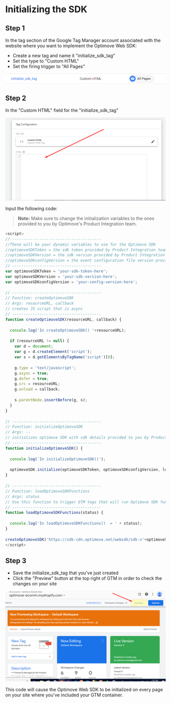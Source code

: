 # Initializing the SDK

## Step 1
In the tag section of the Google Tag Manager account associated with the website where you want to implement the Optimove Web SDK: 
* Create a new tag and name it "initialize_sdk_tag" 
* Set the type to "Custom HTML" 
* Set the firing trigger to "All Pages"

<p align="left"><kbd><img src="https://github.com/DannyMac180/Web-SDK-Integration-Guide/blob/master/Web-SDK-Basic-Code-Setup/images/initialize_sdk_tag.png"></kbd></p>

## Step 2
In the "Custom HTML" field for the "initialize_sdk_tag" 

<p align="left"><kbd><img src="https://github.com/DannyMac180/Web-SDK-Integration-Guide/blob/master/Web-SDK-Basic-Code-Setup/images/html_input_field_2.png"></kbd></p>

Input the following code:
>**Note:**
Make sure to change the initialization variables to the ones provided to you by Optimove's Product Integration team.

```javascript
<script>
// ---------------------------------------
//These will be your dynamic variables to use for the Optimove SDK
//optimoveSDKToken = the sdk token provided by Product Integration team
//optimoveSDKVersion = the sdk version provided by Product Integration team (which also changes upon sdk upgrades)
//optimoveSDKconfigVersion = the event configuration file version provided by Product Integration team (which also changes upon event modifications)
// ---------------------------------------
var optimoveSDKToken = 'your-sdk-token-here'; 
var optimoveSDKVersion = 'your-sdk-version-here'; 
var optimoveSDKconfigVersion = 'your-config-version-here'; 

// ---------------------------------------
// Function: createOptimoveSDK
// Args: resourceURL, callback
// creates JS script that is async
// ---------------------------------------
function createOptimoveSDK(resourceURL, callback) {
  
  console.log('In createOptimoveSDK() '+resourceURL); 

  if (resourceURL != null) {
    var d = document;
    var g = d.createElement('script');
    var s = d.getElementsByTagName('script')[0];

    g.type = 'text/javascript';
    g.async = true;
    g.defer = true;
    g.src = resourceURL;
    g.onload = callback;

    s.parentNode.insertBefore(g, s);
  }
}

// ---------------------------------------
// Function: initializeOptimoveSDK
// Args: --
// initializes optimove SDK with sdk details provided to you by Product Integration team
// ---------------------------------------
function initializeOptimoveSDK() {
  
  console.log('In initializeOptimoveSDK()');

  optimoveSDK.initialize(optimoveSDKToken, optimoveSDKconfigVersion, loadOptimoveSDKFunctions, 'info');
}

// ---------------------------------------
// Function: loadOptimoveSDKFunctions
// Args: status
// Use this function to trigger GTM tags that will run Optimove SDK functions
// ---------------------------------------
function loadOptimoveSDKFunctions(status) {

  console.log('In loadOptimoveSDKFunctions()  = ' + status);
}

createOptimoveSDK('https://sdk-cdn.optimove.net/websdk/sdk-v'+optimoveSDKVersion+'.js', initializeOptimoveSDK);
</script>
```

## Step 3
* Save the initialize_sdk_tag that you've just created
* Click the "Preview" button at the top right of GTM in order to check the changes on your site

<p align="left"><kbd><img src="https://github.com/DannyMac180/Web-SDK-Integration-Guide/blob/master/Web-SDK-Basic-Code-Setup/images/preview_screenshot_2.png"><kbd></p>

This code will cause the Optimove Web SDK to be initialized on every page on your site where you've included your GTM container.
